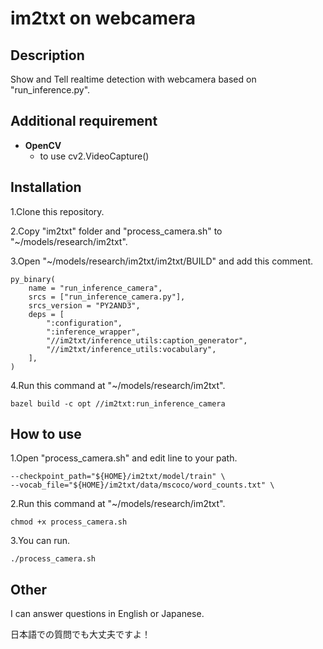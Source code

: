 # im2txt on webcamera


## Description
Show and Tell realtime detection with webcamera based on "run_inference.py".


## Additional requirement
* **OpenCV**
    * to use cv2.VideoCapture()


## Installation
1.Clone this repository.

2.Copy "im2txt" folder and "process_camera.sh" to "~/models/research/im2txt".

3.Open "~/models/research/im2txt/im2txt/BUILD" and add this comment.
```
py_binary(
    name = "run_inference_camera",
    srcs = ["run_inference_camera.py"],
    srcs_version = "PY2AND3",
    deps = [
        ":configuration",
        ":inference_wrapper",
        "//im2txt/inference_utils:caption_generator",
        "//im2txt/inference_utils:vocabulary",
    ],
)
```

4.Run this command at "~/models/research/im2txt".
```
bazel build -c opt //im2txt:run_inference_camera
```

## How to use
1.Open "process_camera.sh" and edit line to your path.
```
--checkpoint_path="${HOME}/im2txt/model/train" \
--vocab_file="${HOME}/im2txt/data/mscoco/word_counts.txt" \
```
2.Run this command at "~/models/research/im2txt".
```
chmod +x process_camera.sh
```
3.You can run.
```
./process_camera.sh
```

## Other
I can answer questions in English or Japanese.

日本語での質問でも大丈夫ですよ！
